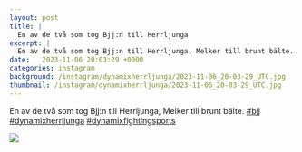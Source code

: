 ```yaml
---
layout: post
title: |
  En av de två som tog Bjj:n till Herrljunga
excerpt: |
  En av de två som tog Bjj:n till Herrljunga, Melker till brunt bälte.   
date:   2023-11-06 20:03:29 +0000
categories: instagram
background: /instagram/dynamixherrljunga/2023-11-06_20-03-29_UTC.jpg
thumbnail: /instagram/dynamixherrljunga/2023-11-06_20-03-29_UTC.jpg
---
```

En av de två som tog Bjj:n till Herrljunga, Melker till brunt bälte. [#bjj](https://www.instagram.com/explore/tags/bjj/) [#dynamixherrljunga](https://www.instagram.com/explore/tags/dynamixherrljunga/) [#dynamixfightingsports](https://www.instagram.com/explore/tags/dynamixfightingsports/)



<img src='/www-dynamix-herrljunga/instagram/dynamixherrljunga/2023-11-06_20-03-29_UTC.jpg' class='img-fluid' />
